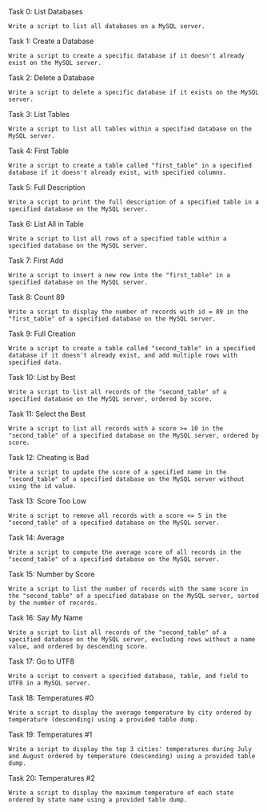 Task 0: List Databases

    Write a script to list all databases on a MySQL server.

Task 1: Create a Database

    Write a script to create a specific database if it doesn't already exist on the MySQL server.

Task 2: Delete a Database

    Write a script to delete a specific database if it exists on the MySQL server.

Task 3: List Tables

    Write a script to list all tables within a specified database on the MySQL server.

Task 4: First Table

    Write a script to create a table called "first_table" in a specified database if it doesn't already exist, with specified columns.

Task 5: Full Description

    Write a script to print the full description of a specified table in a specified database on the MySQL server.

Task 6: List All in Table

    Write a script to list all rows of a specified table within a specified database on the MySQL server.

Task 7: First Add

    Write a script to insert a new row into the "first_table" in a specified database on the MySQL server.

Task 8: Count 89

    Write a script to display the number of records with id = 89 in the "first_table" of a specified database on the MySQL server.

Task 9: Full Creation

    Write a script to create a table called "second_table" in a specified database if it doesn't already exist, and add multiple rows with specified data.

Task 10: List by Best

    Write a script to list all records of the "second_table" of a specified database on the MySQL server, ordered by score.

Task 11: Select the Best

    Write a script to list all records with a score >= 10 in the "second_table" of a specified database on the MySQL server, ordered by score.

Task 12: Cheating is Bad

    Write a script to update the score of a specified name in the "second_table" of a specified database on the MySQL server without using the id value.

Task 13: Score Too Low

    Write a script to remove all records with a score <= 5 in the "second_table" of a specified database on the MySQL server.

Task 14: Average

    Write a script to compute the average score of all records in the "second_table" of a specified database on the MySQL server.

Task 15: Number by Score

    Write a script to list the number of records with the same score in the "second_table" of a specified database on the MySQL server, sorted by the number of records.

Task 16: Say My Name

    Write a script to list all records of the "second_table" of a specified database on the MySQL server, excluding rows without a name value, and ordered by descending score.

Task 17: Go to UTF8

    Write a script to convert a specified database, table, and field to UTF8 in a MySQL server.

Task 18: Temperatures #0

    Write a script to display the average temperature by city ordered by temperature (descending) using a provided table dump.

Task 19: Temperatures #1

    Write a script to display the top 3 cities' temperatures during July and August ordered by temperature (descending) using a provided table dump.

Task 20: Temperatures #2

    Write a script to display the maximum temperature of each state ordered by state name using a provided table dump.
